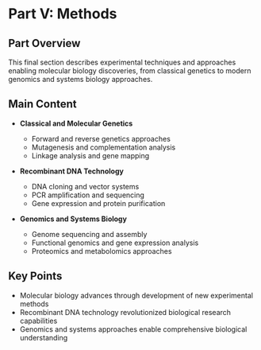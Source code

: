 # Part V: Methods

## Part Overview
This final section describes experimental techniques and approaches enabling molecular biology discoveries, from classical genetics to modern genomics and systems biology approaches.

## Main Content
- **Classical and Molecular Genetics**
  - Forward and reverse genetics approaches
  - Mutagenesis and complementation analysis
  - Linkage analysis and gene mapping

- **Recombinant DNA Technology**
  - DNA cloning and vector systems
  - PCR amplification and sequencing
  - Gene expression and protein purification

- **Genomics and Systems Biology**
  - Genome sequencing and assembly
  - Functional genomics and gene expression analysis
  - Proteomics and metabolomics approaches

## Key Points
- Molecular biology advances through development of new experimental methods
- Recombinant DNA technology revolutionized biological research capabilities
- Genomics and systems approaches enable comprehensive biological understanding